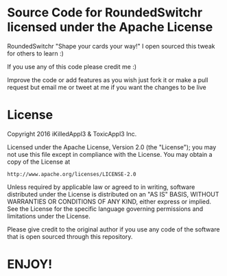 
# Source Code for RoundedSwitchr licensed under the Apache License 

RoundedSwitchr "Shape your cards your way!" I open sourced this tweak for others to learn :)

If you use any of this code please credit me :)  

Improve the code or add features as you wish just fork it or make a pull request but email me or tweet at me if you want the changes to be live

# License

Copyright 2016 iKilledAppl3 & ToxicAppl3 Inc.

Licensed under the Apache License, Version 2.0 (the "License");
you may not use this file except in compliance with the License.
You may obtain a copy of the License at

    http://www.apache.org/licenses/LICENSE-2.0

Unless required by applicable law or agreed to in writing, software
distributed under the License is distributed on an "AS IS" BASIS,
WITHOUT WARRANTIES OR CONDITIONS OF ANY KIND, either express or implied.
See the License for the specific language governing permissions and
limitations under the License.

Please give credit to the original author if you use any code of the software that is open sourced through this repository.

# ENJOY!


